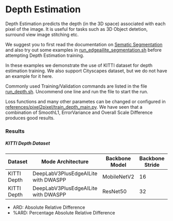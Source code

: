 # Depth Estimation

Depth Estimation predicts the depth (in the 3D space) associated with each pixel of the image. It is useful for tasks such as 3D Object detetion, surround view image stitching etc.

We suggest you to first read the documentation on [Sematic Segmentation](./Semantic_Segmentation.md) and also try out some examples in [run_edgeailite_segmentation.sh](../../run_edgeailite_segmentation.sh) before attempting Depth Estimation training.

In these examples we demonstrate the use of KITTI dataset for depth estimation training. We also support Cityscapes dataset, but we do not have an example for it here.

Commonly used Training/Validation commands are listed in the file [run_depth.sh](../../run_depth.sh). Uncommend one line and run the file to start the run.

Loss functions and many other parametes can be changed or configured in [references/pixel2pixel/train_depth_main.py](../../references/pixel2pixel/train_depth_main.py). We have seen that a combination of SmoothL1, ErrorVariance and Overall Scale Difference produces good results.

### Results

##### KITTI Depth Dataset

|Dataset    |Mode Architecture         |Backbone Model |Backbone Stride|Resolution |Complexity (GigaMACS)|ARD       |%ARD      |Model Configuration Name                  |
|---------  |----------                |-----------    |-------------- |-----------|--------             |----------|----------|----------------------------------------  |
|KITTI Depth|DeepLabV3PlusEdgeAILite with DWASPP |MobileNetV2    |16             |768x384    |**3.44**             |0.0705    |**7.05**  |**deeplabv3plus_mobilenetv2_tv_edgeailite**          |
|KITTI Depth|DeepLabV3PlusEdgeAILite with DWASPP |ResNet50       |32             |768x384    |**28.52**            |0.0631    |**6.31**  |**fpn_edgeailite_aspp_resnet50**         |

- ARD: Absolute Relative Difference<br>
- %ARD: Percentage Absolute Relative Difference